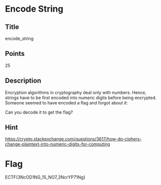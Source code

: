 # Encode String

## Title
encode_string

## Points
25

## Description
Encryption algorithms in cryptography deal only with numbers.
Hence, strings have to be first encoded into numeric digits before being encrypted.
Someone seemed to have encoded a flag and forgot about it:


Can you decode it to get the flag?

## Hint
https://crypto.stackexchange.com/questions/3617/how-do-ciphers-change-plaintext-into-numeric-digits-for-computing

# Flag

ECTF{3NcOD1NG_15_NO7_3NcrYP71Ng}
